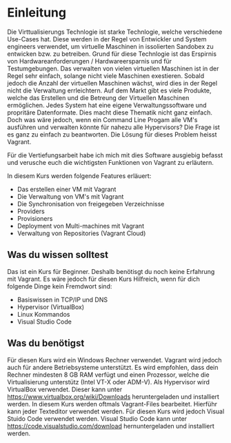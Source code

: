 # Einleitung 
Die Virttualisierungs Technlogie ist starke Technlogie, welche verschiedene Use-Cases hat.
Diese werden in der Regel von Entwickler und System engineers verwendet, um virtuelle Maschinen in issolierten Sandobex zu entwicken bzw. zu betreiben.
Grund für diese Technlogie ist das Erspirnis von Hardwareanforderungen / Hardwareersparnis und für Testumgebungen.
Das verwalten von vielen virtuellen Maschinen ist in der Regel sehr einfach, solange nicht viele Maschinen exestieren.
Sobald jedoch die Anzahl der virtuellen Maschinen wächst, wird dies in der Regel nicht die Verwaltung errleichtern.
Auf dem Markt gibt es viele Produkte, welche das Erstellen und die Betreung der Virtuellen Maschinen ermöglichen.
Jedes System hat eine eigene Verwaltungssoftware und propritäre Datenformate. Dies macht diese Thematik nicht ganz einfach. Doch was wäre jedoch, wenn ein Command Line Progam alle  VM's ausführen und verwalten könnte für nahezu alle Hypervisors? Die Frage ist es ganz zu einfach zu beantworten. Die Lösung für dieses Problem heisst Vagrant.

Für die Vertiefungsarbeit habe ich mich mit dies Software ausgiebig befasst und verusche euch die wichtigsten Funktionen von Vagrant zu erläutern.

In diesem Kurs werden folgende Features erläuert:
* Das erstellen einer VM mit Vagrant
* Die Verwaltung von VM's mit Vagrant
* Die Synchronisation von freigegeben Verzeichnisse
* Providers
* Provisioners
* Deployment von Multi-machines mit Vagrant
* Verwaltung von Repositories (Vagrant Cloud)

## Was du wissen solltest

Das ist ein Kurs für Beginner. Deshalb benötisgt du noch keine Erfahrung mit Vagrant.
Es wäre jedoch für diesen Kurs Hilfreich, wenn für dich folgende Dinge kein Fremdwort sind:

* Basiswissen in TCP/IP und DNS
* Hypervisor (VirtualBox)
* Linux Kommandos
* Visual Studio Code

## Was du benötigst
Für diesen Kurs wird ein Windows Rechner verwendet. Vagrant wird jedoch auch für andere Betriebsysteme unterstützt.
Es wird empfohlen, dass dein Rechner mindesten 8 GB RAM verfügt und einen Prozessor, welche die Virtualisierung unterstütz (Intel VT-X oder ADM-V). Als Hypervisor wird VirtualBox verwendet. Dieser kann unter https://www.virtualbox.org/wiki/Downloads heruntergeladen und installiert werden. In diesem Kurs werden oftmals Vagrant-Files bearbeitet. Hierführ kann jeder Texteditor verwendet werden. Für diesen Kurs wird jedoch Visual Stuido Code verwendet werden. Visual Studio Code kann unter https://code.visualstudio.com/download hernuntergeladen und installiert werden.
